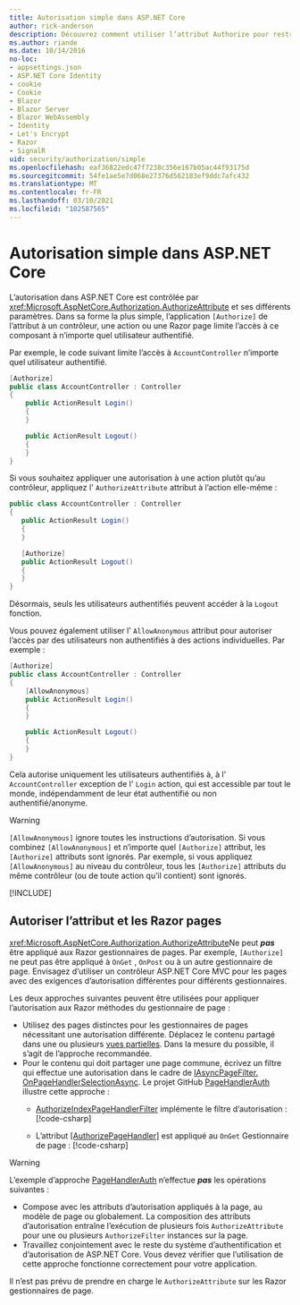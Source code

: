```yaml
---
title: Autorisation simple dans ASP.NET Core
author: rick-anderson
description: Découvrez comment utiliser l’attribut Authorize pour restreindre l’accès aux contrôleurs et aux actions de ASP.NET Core.
ms.author: riande
ms.date: 10/14/2016
no-loc:
- appsettings.json
- ASP.NET Core Identity
- cookie
- Cookie
- Blazor
- Blazor Server
- Blazor WebAssembly
- Identity
- Let's Encrypt
- Razor
- SignalR
uid: security/authorization/simple
ms.openlocfilehash: eaf36822edc47f7238c356e167b05ac44f93175d
ms.sourcegitcommit: 54fe1ae5e7d068e27376d562183ef9ddc7afc432
ms.translationtype: MT
ms.contentlocale: fr-FR
ms.lasthandoff: 03/10/2021
ms.locfileid: "102587565"
---
```

# <a name="simple-authorization-in-aspnet-core"></a>Autorisation simple dans ASP.NET Core

<a name="security-authorization-simple"></a>

L’autorisation dans ASP.NET Core est contrôlée par <xref:Microsoft.AspNetCore.Authorization.AuthorizeAttribute> et ses différents paramètres. Dans sa forme la plus simple, l’application `[Authorize]` de l’attribut à un contrôleur, une action ou une Razor page limite l’accès à ce composant à n’importe quel utilisateur authentifié.

Par exemple, le code suivant limite l’accès à `AccountController` n’importe quel utilisateur authentifié.

```csharp
[Authorize]
public class AccountController : Controller
{
    public ActionResult Login()
    {
    }

    public ActionResult Logout()
    {
    }
}
```

Si vous souhaitez appliquer une autorisation à une action plutôt qu’au contrôleur, appliquez l' `AuthorizeAttribute` attribut à l’action elle-même :

```csharp
public class AccountController : Controller
{
   public ActionResult Login()
   {
   }

   [Authorize]
   public ActionResult Logout()
   {
   }
}
```

Désormais, seuls les utilisateurs authentifiés peuvent accéder à la `Logout` fonction.

Vous pouvez également utiliser l' `AllowAnonymous` attribut pour autoriser l’accès par des utilisateurs non authentifiés à des actions individuelles. Par exemple :

```csharp
[Authorize]
public class AccountController : Controller
{
    [AllowAnonymous]
    public ActionResult Login()
    {
    }

    public ActionResult Logout()
    {
    }
}
```

Cela autorise uniquement les utilisateurs authentifiés à, à l' `AccountController` exception de l' `Login` action, qui est accessible par tout le monde, indépendamment de leur état authentifié ou non authentifié/anonyme.

> [!WARNING]
> `[AllowAnonymous]` ignore toutes les instructions d’autorisation. Si vous combinez `[AllowAnonymous]` et n’importe quel `[Authorize]` attribut, les `[Authorize]` attributs sont ignorés. Par exemple, si vous appliquez `[AllowAnonymous]` au niveau du contrôleur, tous les `[Authorize]` attributs du même contrôleur (ou de toute action qu’il contient) sont ignorés.

[!INCLUDE[](~/includes/requireAuth.md)]

<a name="aarp"></a>

## <a name="authorize-attribute-and-razor-pages"></a>Autoriser l’attribut et les Razor pages

<xref:Microsoft.AspNetCore.Authorization.AuthorizeAttribute>Ne peut ***pas*** être appliqué aux Razor gestionnaires de pages. Par exemple, `[Authorize]` ne peut pas être appliqué à `OnGet` , `OnPost` ou à un autre gestionnaire de page. Envisagez d’utiliser un contrôleur ASP.NET Core MVC pour les pages avec des exigences d’autorisation différentes pour différents gestionnaires.

Les deux approches suivantes peuvent être utilisées pour appliquer l’autorisation aux Razor méthodes du gestionnaire de page :

* Utilisez des pages distinctes pour les gestionnaires de pages nécessitant une autorisation différente. Déplacez le contenu partagé dans une ou plusieurs [vues partielles](xref:mvc/views/partial). Dans la mesure du possible, il s’agit de l’approche recommandée.
* Pour le contenu qui doit partager une page commune, écrivez un filtre qui effectue une autorisation dans le cadre de [IAsyncPageFilter. OnPageHandlerSelectionAsync](xref:Microsoft.AspNetCore.Mvc.Filters.IAsyncPageFilter.OnPageHandlerSelectionAsync%2A). Le projet GitHub [PageHandlerAuth](https://github.com/dotnet/AspNetCore.Docs/tree/main/aspnetcore/security/authorization/simple/samples/3.1/PageHandlerAuth) illustre cette approche :
  * [AuthorizeIndexPageHandlerFilter](https://github.com/dotnet/AspNetCore.Docs/blob/main/aspnetcore/security/authorization/simple/samples/3.1/PageHandlerAuth/AuthorizeIndexPageHandlerFilter.cs) implémente le filtre d’autorisation :[!code-csharp[](~/security/authorization/simple/samples/3.1/PageHandlerAuth/Pages/Index.cshtml.cs?name=snippet)]

  * L’attribut [[AuthorizePageHandler]](https://github.com/dotnet/AspNetCore.Docs/tree/main/aspnetcore/security/authorization/simple/samples/3.1/PageHandlerAuth/Pages/Index.cshtml.cs#L16) est appliqué au `OnGet` Gestionnaire de page : [!code-csharp[](~/security/authorization/simple/samples/3.1/PageHandlerAuth/AuthorizeIndexPageHandlerFilter.cs?name=snippet)]

> [!WARNING]
> L’exemple d’approche [PageHandlerAuth](https://github.com/pranavkm/PageHandlerAuth) n’effectue ***pas*** les opérations suivantes :
> * Compose avec les attributs d’autorisation appliqués à la page, au modèle de page ou globalement. La composition des attributs d’autorisation entraîne l’exécution de plusieurs fois `AuthorizeAttribute` pour une ou plusieurs `AuthorizeFilter` instances sur la page.
> * Travaillez conjointement avec le reste du système d’authentification et d’autorisation de ASP.NET Core. Vous devez vérifier que l’utilisation de cette approche fonctionne correctement pour votre application.

Il n’est pas prévu de prendre en charge le `AuthorizeAttribute` sur les Razor gestionnaires de page. 
